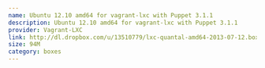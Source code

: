 ```yaml
---
name: Ubuntu 12.10 amd64 for vagrant-lxc with Puppet 3.1.1
description: Ubuntu 12.10 amd64 for vagrant-lxc with Puppet 3.1.1
provider: Vagrant-LXC
link: http://dl.dropbox.com/u/13510779/lxc-quantal-amd64-2013-07-12.box
size: 94M
category: boxes
---
```

